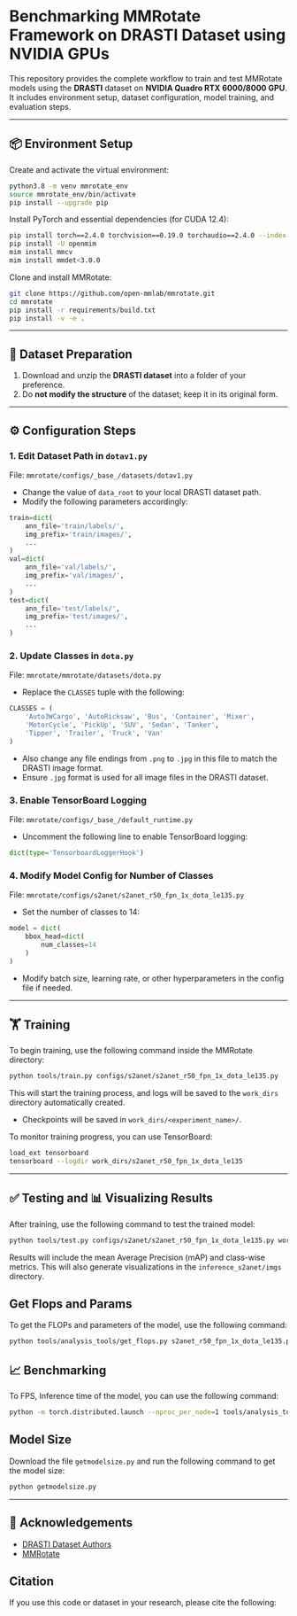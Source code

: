 
# Benchmarking MMRotate Framework on DRASTI Dataset using NVIDIA GPUs

This repository provides the complete workflow to train and test MMRotate models using the **DRASTI** dataset on **NVIDIA
Quadro RTX 6000/8000 GPU**. It includes environment setup, dataset configuration, model training, and evaluation steps.

---

## 📦 Environment Setup

Create and activate the virtual environment:

```bash
python3.8 -m venv mmrotate_env
source mmrotate_env/bin/activate
pip install --upgrade pip
```

Install PyTorch and essential dependencies (for CUDA 12.4):

```bash
pip install torch==2.4.0 torchvision==0.19.0 torchaudio==2.4.0 --index-url https://download.pytorch.org/whl/cu124
pip install -U openmim
mim install mmcv
mim install mmdet<3.0.0
```

Clone and install MMRotate:

```bash
git clone https://github.com/open-mmlab/mmrotate.git
cd mmrotate
pip install -r requirements/build.txt
pip install -v -e .
```

---

## 📁 Dataset Preparation

1. Download and unzip the **DRASTI dataset** into a folder of your preference.
2. Do **not modify the structure** of the dataset; keep it in its original form.

---

## ⚙️ Configuration Steps

### 1. Edit Dataset Path in `dotav1.py`

File: `mmrotate/configs/_base_/datasets/dotav1.py`

- Change the value of `data_root` to your local DRASTI dataset path.
- Modify the following parameters accordingly:
```python
train=dict(
    ann_file='train/labels/',
    img_prefix='train/images/',
    ...
)
val=dict(
    ann_file='val/labels/',
    img_prefix='val/images/',
    ...
)
test=dict(
    ann_file='test/labels/',
    img_prefix='test/images/',
    ...
)
```

### 2. Update Classes in `dota.py`

File: `mmrotate/mmrotate/datasets/dota.py`

- Replace the `CLASSES` tuple with the following:
```python
CLASSES = (
    'Auto3WCargo', 'AutoRicksaw', 'Bus', 'Container', 'Mixer',
    'MotorCycle', 'PickUp', 'SUV', 'Sedan', 'Tanker',
    'Tipper', 'Trailer', 'Truck', 'Van'
)
```

- Also change any file endings from `.png` to `.jpg` in this file to match the DRASTI image format.
- Ensure `.jpg` format is used for all image files in the DRASTI dataset.

### 3. Enable TensorBoard Logging

File: `mmrotate/configs/_base_/default_runtime.py`

- Uncomment the following line to enable TensorBoard logging:
```python
dict(type='TensorboardLoggerHook')
```

### 4. Modify Model Config for Number of Classes

File: `mmrotate/configs/s2anet/s2anet_r50_fpn_1x_dota_le135.py`

- Set the number of classes to 14:
```python
model = dict(
    bbox_head=dict(
        num_classes=14
    )
)
```
- Modify batch size, learning rate, or other hyperparameters in the config file if needed.
---

## 🏋️ Training

To begin training, use the following command inside the MMRotate directory:

```bash
python tools/train.py configs/s2anet/s2anet_r50_fpn_1x_dota_le135.py
```

This will start the training process, and logs will be saved to the `work_dirs` directory automatically created.
- Checkpoints will be saved in `work_dirs/<experiment_name>/`.

To monitor training progress, you can use TensorBoard:

```bash
load_ext tensorboard
tensorboard --logdir work_dirs/s2anet_r50_fpn_1x_dota_le135
```

---

## ✅ Testing and 📊 Visualizing Results

After training, use the following command to test the trained model:

```bash
python tools/test.py configs/s2anet/s2anet_r50_fpn_1x_dota_le135.py work_dirs/s2anet_r50_fpn_1x_dota_le135/latest.pth --work-dir inference_s2anet --show-dir inference_s2anet/imgs --eval mAP
```

Results will include the mean Average Precision (mAP) and class-wise metrics. This will also generate visualizations in the `inference_s2anet/imgs` directory.


## Get Flops and Params
To get the FLOPs and parameters of the model, use the following command:

```bash
python tools/analysis_tools/get_flops.py s2anet_r50_fpn_1x_dota_le135.py 
```

## 📈 Benchmarking

To FPS, Inference time of the model, you can use the following command:
```bash
python -m torch.distributed.launch --nproc_per_node=1 tools/analysis_tools/benchmark.py s2anet_r50_fpn_1x_dota_le135.py work_dirs/s2anet_r50_fpn_1x_dota_le135/latest.pth  --max-iter 7000 --log-interval 100  --launcher pytorch
```

## Model Size
 Download the file `getmodelsize.py` and run the following command to get the model size:
```bash
python getmodelsize.py
```

---

## 🔗 Acknowledgements

- [DRASTI Dataset Authors](https://github.com/YourDatasetLinkIfAny)
- [MMRotate](https://github.com/open-mmlab/mmrotate)

## Citation
If you use this code or dataset in your research, please cite the following:

<!-- ```bibtex
@article{dasti2023,
  title={DRASTI: A Large-Scale Dataset for Object Detection in Indian Traffic Scenes},
  author={Your Name and Co-authors},
  journal={Journal of Computer Vision},
  year={2023},
  volume={XX},
  pages={XX-XX}
}
``` -->


